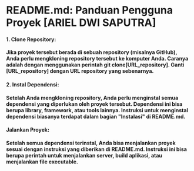 # README.md: Panduan Pengguna Proyek [ARIEL DWI SAPUTRA]

#### 1. Clone Repository:

**Jika proyek tersebut berada di sebuah repository (misalnya GitHub),
Anda perlu mengkloning repository tersebut ke komputer Anda.
Caranya adalah dengan menggunakan perintah git clone[URL_repository].
Ganti [URL_repository] dengan URL repository yang sebenarnya.**

#### 2. Instal Dependensi:

**Setelah Anda mengkloning repository, Anda perlu menginstal semua dependensi yang diperlukan oleh proyek tersebut. 
Dependensi ini bisa berupa library, framework, atau tools lainnya. Instruksi untuk menginstal dependensi biasanya terdapat dalam bagian
"Instalasi" di README.md.**

#### Jalankan Proyek:

**Setelah semua dependensi terinstal, Anda bisa menjalankan proyek sesuai dengan instruksi 
yang diberikan di README.md. Instruksi ini bisa berupa perintah untuk menjalankan server,
build aplikasi, atau menjalankan file executable.**